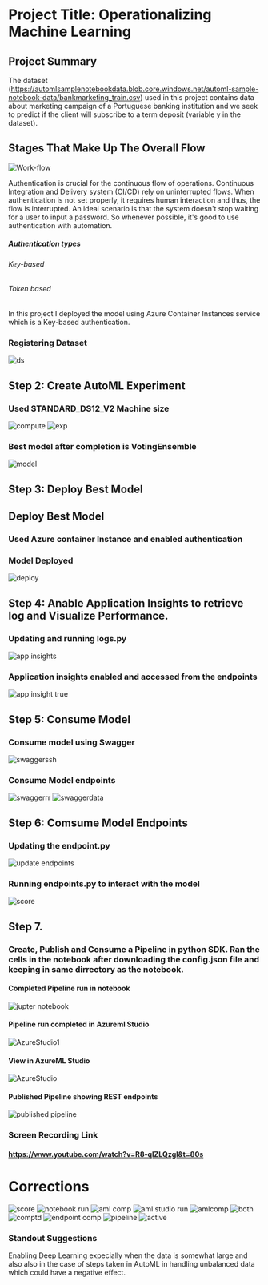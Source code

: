 # Project Title: Operationalizing Machine Learning


## Project Summary

The dataset (https://automlsamplenotebookdata.blob.core.windows.net/automl-sample-notebook-data/bankmarketing_train.csv) used in this project contains data about marketing campaign of a Portuguese banking institution and we seek to predict if the client will subscribe to a term deposit (variable y in the dataset).


## Stages That Make Up The Overall Flow
![Work-flow](https://user-images.githubusercontent.com/65784601/105206319-86108500-5b46-11eb-948e-5d21e3086e94.png)


Authentication is crucial for the continuous flow of operations. Continuous Integration and Delivery system (CI/CD) rely on uninterrupted flows. When authentication is not set properly, it requires human interaction and thus, the flow is interrupted. An ideal scenario is that the system doesn't stop waiting for a user to input a password. So whenever possible, it's good to use authentication with automation.
##### Authentication types
###### Key-based
###### Token based
In this project I deployed the model using Azure Container Instances service which is a Key-based authentication.

### Registering Dataset

![ds](https://user-images.githubusercontent.com/65784601/105841054-534a0f00-5fd4-11eb-9f1b-61f5b61b95bd.png)



## Step 2: Create AutoML Experiment
### Used STANDARD_DS12_V2 Machine size


![compute](https://user-images.githubusercontent.com/65784601/105841055-534a0f00-5fd4-11eb-9955-8485ce9e1781.png)
![exp](https://user-images.githubusercontent.com/65784601/105842375-5ba34980-5fd6-11eb-8a88-0ed021a06a0f.png)



### Best model after completion is VotingEnsemble


![model](https://user-images.githubusercontent.com/65784601/105841121-6e1c8380-5fd4-11eb-9892-d56b0507d760.png)

## Step 3: Deploy Best Model
## Deploy Best Model

### Used Azure container Instance and enabled authentication


### Model Deployed
![deploy](https://user-images.githubusercontent.com/65784601/105841154-7b397280-5fd4-11eb-9b1c-8aa18b961757.png)

## Step 4: Anable Application Insights to retrieve log and  Visualize Performance.
### Updating and running logs.py
![app insights](https://user-images.githubusercontent.com/65784601/105841250-9ad09b00-5fd4-11eb-893b-28b919c091d5.png)

### Application insights enabled and accessed from the endpoints
![app insight true](https://user-images.githubusercontent.com/65784601/105841253-9c01c800-5fd4-11eb-90e9-1c606e4335d0.png)


## Step 5: Consume Model
###  Consume model using Swagger


![swaggerssh](https://user-images.githubusercontent.com/65784601/105841311-b0de5b80-5fd4-11eb-8afe-5793e361b5a0.png)

### Consume Model endpoints

![swaggerrr](https://user-images.githubusercontent.com/65784601/105841334-b8056980-5fd4-11eb-92ab-eecb671c4f1b.png)
![swaggerdata](https://user-images.githubusercontent.com/65784601/105841345-bd62b400-5fd4-11eb-8a75-c39c3bdff8ec.png)

## Step 6: Comsume Model Endpoints
### Updating the endpoint.py

![update endpoints](https://user-images.githubusercontent.com/65784601/105845234-bb9bef00-5fda-11eb-9b2e-3b8d640ca92c.png)




### Running endpoints.py to interact with the model
![score](https://user-images.githubusercontent.com/65784601/105842352-50e8b480-5fd6-11eb-83f9-217765a86575.png)
## Step 7.

### Create, Publish and Consume a Pipeline in python SDK. Ran the cells in the notebook after downloading the config.json file and keeping in same dirrectory as the notebook.

#### Completed Pipeline run in notebook

![jupter notebook](https://user-images.githubusercontent.com/65784601/105216694-308ea500-5b53-11eb-82a2-606003a3aab6.png)

#### Pipeline run completed in Azureml Studio
![AzureStudio1](https://user-images.githubusercontent.com/65784601/105216775-4dc37380-5b53-11eb-8e86-b207a3b0b7e9.png)

#### View in AzureML Studio
![AzureStudio](https://user-images.githubusercontent.com/65784601/105216777-4dc37380-5b53-11eb-8529-fa6298fcaacd.png)
#### Published Pipeline showing REST endpoints
![published pipeline](https://user-images.githubusercontent.com/65784601/105218551-94b26880-5b55-11eb-8e92-48a0faf61e7f.png)


### Screen Recording Link
#### https://www.youtube.com/watch?v=R8-qIZLQzgI&t=80s

# Corrections

![score](https://user-images.githubusercontent.com/65784601/105845243-c0f93980-5fda-11eb-9524-a37dd7b41262.png)
![notebook run](https://user-images.githubusercontent.com/65784601/106018017-65ee4200-60c1-11eb-8ba3-b792cbd8548f.png)
![aml comp](https://user-images.githubusercontent.com/65784601/106018122-7e5e5c80-60c1-11eb-8ad5-08ff4c73e0b6.png)
![aml studio run](https://user-images.githubusercontent.com/65784601/106018139-81594d00-60c1-11eb-8579-fbcb00fc4f80.png)
![amlcomp](https://user-images.githubusercontent.com/65784601/106018152-85856a80-60c1-11eb-8492-ca3216bfd7da.png)
![both](https://user-images.githubusercontent.com/65784601/106018160-86b69780-60c1-11eb-9fcd-f151036a8b41.png)
![comptd](https://user-images.githubusercontent.com/65784601/106018170-88805b00-60c1-11eb-9a50-718f793977c2.png)
![endpoint comp](https://user-images.githubusercontent.com/65784601/106018184-8cac7880-60c1-11eb-9fde-684cb4cfdf91.png)
![pipeline](https://user-images.githubusercontent.com/65784601/106018192-8ddda580-60c1-11eb-910e-761cc75ac3c2.png)
![active](https://user-images.githubusercontent.com/65784601/106018202-903fff80-60c1-11eb-9498-9e46df56baff.png)


### Standout Suggestions

Enabling Deep Learning expecially when the data is somewhat large and also also in the case of steps taken in AutoML in handling unbalanced data which could have a negative effect.

###

